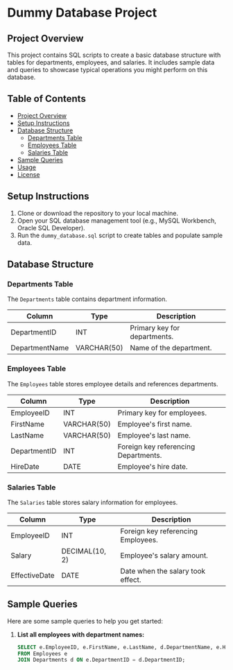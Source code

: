 # Dummy Database Project

## Project Overview

This project contains SQL scripts to create a basic database structure with tables for departments, employees, and salaries. It includes sample data and queries to showcase typical operations you might perform on this database.

## Table of Contents

- [Project Overview](#project-overview)
- [Setup Instructions](#setup-instructions)
- [Database Structure](#database-structure)
  - [Departments Table](#departments-table)
  - [Employees Table](#employees-table)
  - [Salaries Table](#salaries-table)
- [Sample Queries](#sample-queries)
- [Usage](#usage)
- [License](#license)

## Setup Instructions

1. Clone or download the repository to your local machine.
2. Open your SQL database management tool (e.g., MySQL Workbench, Oracle SQL Developer).
3. Run the `dummy_database.sql` script to create tables and populate sample data.

## Database Structure

### Departments Table

The `Departments` table contains department information.

| Column        | Type          | Description                  |
|---------------|---------------|------------------------------|
| DepartmentID  | INT           | Primary key for departments. |
| DepartmentName| VARCHAR(50)   | Name of the department.      |

### Employees Table

The `Employees` table stores employee details and references departments.

| Column        | Type          | Description                             |
|---------------|---------------|-----------------------------------------|
| EmployeeID    | INT           | Primary key for employees.              |
| FirstName     | VARCHAR(50)   | Employee's first name.                  |
| LastName      | VARCHAR(50)   | Employee's last name.                   |
| DepartmentID  | INT           | Foreign key referencing Departments.    |
| HireDate      | DATE          | Employee's hire date.                   |

### Salaries Table

The `Salaries` table stores salary information for employees.

| Column        | Type          | Description                             |
|---------------|---------------|-----------------------------------------|
| EmployeeID    | INT           | Foreign key referencing Employees.      |
| Salary        | DECIMAL(10, 2)| Employee's salary amount.               |
| EffectiveDate | DATE          | Date when the salary took effect.       |

## Sample Queries

Here are some sample queries to help you get started:

1. **List all employees with department names:**
   ```sql
   SELECT e.EmployeeID, e.FirstName, e.LastName, d.DepartmentName, e.HireDate
   FROM Employees e
   JOIN Departments d ON e.DepartmentID = d.DepartmentID;
